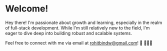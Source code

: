 # Welcome!
Hey there! I'm passionate about growth and learning, especially in the realm of full-stack development. While I'm still relatively new to the field, I'm eager to dive deep into building robust and scalable systems. 

Feel free to connect with me via email at rohitbindw@gmail.com! 📧 👨‍💻🚀
